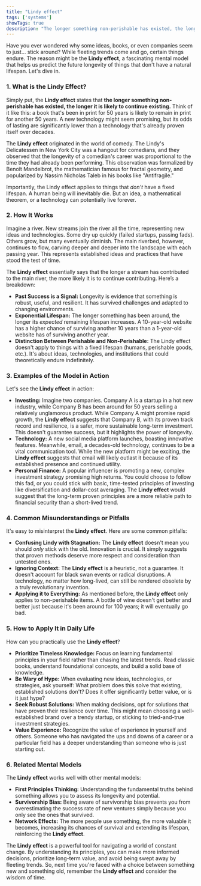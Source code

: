 ```yaml
---
title: "Lindy effect"
tags: ['systems']
showTags: true
description: "The longer something non-perishable has existed, the longer it's likely to continue existing. Books in print for 100 years will likely be in print for another 100."
---
```



Have you ever wondered why some ideas, books, or even companies seem to just… stick around? While fleeting trends come and go, certain things endure. The reason might be the **Lindy effect**, a fascinating mental model that helps us predict the future longevity of things that don't have a natural lifespan. Let's dive in.

### 1. What is the Lindy Effect?

Simply put, the **Lindy effect** states that **the longer something non-perishable has existed, the longer it is likely to continue existing.** Think of it like this: a book that's been in print for 50 years is likely to remain in print for another 50 years. A new technology might seem promising, but its odds of lasting are significantly lower than a technology that's already proven itself over decades.

The **Lindy effect** originated in the world of comedy. The Lindy's Delicatessen in New York City was a hangout for comedians, and they observed that the longevity of a comedian's career was proportional to the time they had already been performing. This observation was formalized by Benoît Mandelbrot, the mathematician famous for fractal geometry, and popularized by Nassim Nicholas Taleb in his books like "Antifragile."

Importantly, the Lindy effect applies to things that *don't* have a fixed lifespan. A human being will inevitably die. But an idea, a mathematical theorem, or a technology can potentially live forever.

### 2. How It Works

Imagine a river. New streams join the river all the time, representing new ideas and technologies. Some dry up quickly (failed startups, passing fads). Others grow, but many eventually diminish. The main riverbed, however, continues to flow, carving deeper and deeper into the landscape with each passing year. This represents established ideas and practices that have stood the test of time.

The **Lindy effect** essentially says that the longer a stream has contributed to the main river, the more likely it is to continue contributing. Here’s a breakdown:

*   **Past Success is a Signal:** Longevity is evidence that something is robust, useful, and resilient. It has survived challenges and adapted to changing environments.
*   **Exponential Lifespan:** The longer something has been around, the longer its *expected* remaining lifespan increases. A 10-year-old website has a higher chance of surviving another 10 years than a 1-year-old website has of surviving another year.
*   **Distinction Between Perishable and Non-Perishable:** The Lindy effect doesn't apply to things with a fixed lifespan (humans, perishable goods, etc.). It's about ideas, technologies, and institutions that could theoretically endure indefinitely.

### 3. Examples of the Model in Action

Let's see the **Lindy effect** in action:

*   **Investing:** Imagine two companies. Company A is a startup in a hot new industry, while Company B has been around for 50 years selling a relatively unglamorous product. While Company A might promise rapid growth, the **Lindy effect** suggests that Company B, with its proven track record and resilience, is a safer, more sustainable long-term investment. This doesn't guarantee success, but it highlights the power of longevity.
*   **Technology:** A new social media platform launches, boasting innovative features. Meanwhile, email, a decades-old technology, continues to be a vital communication tool. While the new platform might be exciting, the **Lindy effect** suggests that email will likely outlast it because of its established presence and continued utility.
*   **Personal Finance:** A popular influencer is promoting a new, complex investment strategy promising high returns. You could choose to follow this fad, or you could stick with basic, time-tested principles of investing like diversification and dollar-cost averaging. The **Lindy effect** would suggest that the long-term proven principles are a more reliable path to financial security than a short-lived trend.

### 4. Common Misunderstandings or Pitfalls

It's easy to misinterpret the **Lindy effect**. Here are some common pitfalls:

*   **Confusing Lindy with Stagnation:** The **Lindy effect** doesn't mean you should *only* stick with the old. Innovation is crucial. It simply suggests that proven methods deserve more respect and consideration than untested ones.
*   **Ignoring Context:** The **Lindy effect** is a heuristic, not a guarantee. It doesn't account for black swan events or radical disruptions. A technology, no matter how long-lived, can still be rendered obsolete by a truly revolutionary invention.
*   **Applying it to Everything:** As mentioned before, the **Lindy effect** only applies to non-perishable items. A bottle of wine doesn't get better and better just because it's been around for 100 years; it will eventually go bad.

### 5. How to Apply It in Daily Life

How can you practically use the **Lindy effect**?

*   **Prioritize Timeless Knowledge:** Focus on learning fundamental principles in your field rather than chasing the latest trends. Read classic books, understand foundational concepts, and build a solid base of knowledge.
*   **Be Wary of Hype:** When evaluating new ideas, technologies, or strategies, ask yourself: What problem does this solve that existing, established solutions don't? Does it offer significantly better value, or is it just hype?
*   **Seek Robust Solutions:** When making decisions, opt for solutions that have proven their resilience over time. This might mean choosing a well-established brand over a trendy startup, or sticking to tried-and-true investment strategies.
*   **Value Experience:** Recognize the value of experience in yourself and others. Someone who has navigated the ups and downs of a career or a particular field has a deeper understanding than someone who is just starting out.

### 6. Related Mental Models

The **Lindy effect** works well with other mental models:

*   **First Principles Thinking:** Understanding the fundamental truths behind something allows you to assess its longevity and potential.
*   **Survivorship Bias:** Being aware of survivorship bias prevents you from overestimating the success rate of new ventures simply because you only see the ones that survived.
*   **Network Effects:** The more people use something, the more valuable it becomes, increasing its chances of survival and extending its lifespan, reinforcing the **Lindy effect**.

The **Lindy effect** is a powerful tool for navigating a world of constant change. By understanding its principles, you can make more informed decisions, prioritize long-term value, and avoid being swept away by fleeting trends. So, next time you're faced with a choice between something new and something old, remember the **Lindy effect** and consider the wisdom of time.

